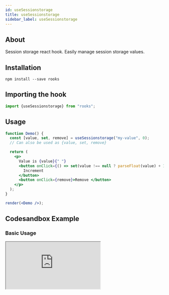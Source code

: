 ```yaml
---
id: useSessionstorage
title: useSessionstorage
sidebar_label: useSessionstorage
---
```



## About

Session storage react hook. Easily manage session storage values.

## Installation

    npm install --save rooks

## Importing the hook

```javascript
import {useSessionstorage} from "rooks";
```

## Usage

```jsx
function Demo() {
  const [value, set, remove] = useSessionstorage("my-value", 0);
  // Can also be used as {value, set, remove}

  return (
    <p>
      Value is {value}{" "}
      <button onClick={() => set(value !== null ? parseFloat(value) + 1 : 0)}>
        Increment
      </button>
      <button onClick={remove}>Remove </button>
    </p>
  );
}

render(<Demo />);
```

## Codesandbox Example

### Basic Usage

<iframe src="https://codesandbox.io/embed/usesessionstorage-svipc?fontsize=14&hidenavigation=1&theme=dark"
   style={{
    width: "100%",
    height: 500,
    border: 0,
    borderRadius: 4,
    overflow: "hidden"
  }} 
title="useSessionstorage"
allow="accelerometer; ambient-light-sensor; camera; encrypted-media; geolocation; gyroscope; hid; microphone; midi; payment; usb; vr; xr-spatial-tracking"
sandbox="allow-forms allow-modals allow-popups allow-presentation allow-same-origin allow-scripts"
/>

## Join Bhargav's discord server
You can click on the floating discord icon at the bottom right of the screen and talk to us in our server.


